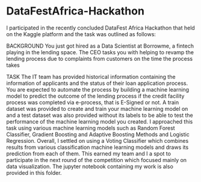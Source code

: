 # DataFestAfrica-Hackathon
I participated in the recently concluded DataFest Africa Hackathon that held on the Kaggle platform and the task was outlined as follows:

BACKGROUND
You just got hired as a Data Scientist at Borrowme, a fintech playing in the lending space. The CEO tasks you with helping to revamp the lending process due to complaints from customers on the time the process takes

TASK
The IT team has provided historical information containing the information of applicants and the status of their loan application process. You are expected to automate the process by building a machine learning model to predict the outcome of the lending process if the credit facility process was completed via e-process, that is E-Signed or not.
A train dataset was provided to create and train your machine learning model on and a test dataset was also provided without its labels to be able to test the performance of the machine learning model you created.
I approached this task using various machine learning models such as Random Forest Classifier, Gradient Boosting and Adaptive Boosting Methods and Logistic Regression. Overall, I settled on using a Voting Classifier which combines results from various classification machine learning models and draws its prediction from each of them. This earned my team and I a spot to participate in the next round of the competition which focused mainly on data visualization.
The jupyter notebook containing my work is also provided in this folder.

